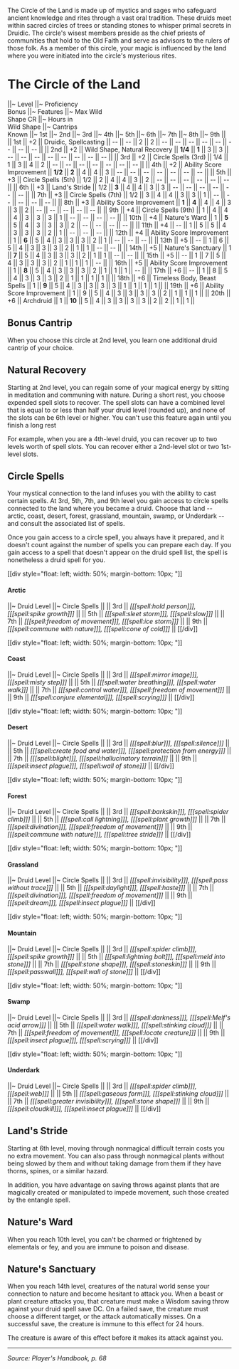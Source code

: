 The Circle of the Land is made up of mystics and sages who safeguard ancient knowledge and rites through a vast oral tradition. These druids meet within sacred circles of trees or standing stones to whisper primal secrets in Druidic. The circle's wisest members preside as the chief priests of communities that hold to the Old Faith and serve as advisors to the rulers of those folk. As a member of this circle, your magic is influenced by the land where you were initiated into the circle's mysterious rites.

# The Circle of the Land

||~ Level ||~ Proficiency<br>Bonus ||~ Features ||~ Max Wild<br>Shape CR ||~ Hours in<br>Wild Shape ||~ Cantrips<br>Known ||~ 1st ||~ 2nd ||~ 3rd ||~ 4th ||~ 5th ||~ 6th ||~ 7th ||~ 8th ||~ 9th ||
|| 1st || +2 || Druidic, Spellcasting || -- || -- || 2 || 2 || -- || -- || -- || -- || -- || -- || -- || -- ||
|| 2nd || +2 || Wild Shape, Natural Recovery || **1/4** || **1** || 3 || 3 || -- || -- || -- || -- || -- || -- || -- || -- ||
|| 3rd || +2 || Circle Spells (3rd) || 1/4 || 1 || 3 || 4 || 2 || -- || -- || -- || -- || -- || -- || -- ||
|| 4th || +2 || Ability Score Improvement || **1/2** || **2** || 4 || 4 || 3 || -- || -- || -- || -- || -- || -- || -- ||
|| 5th || +3 || Circle Spells (5th) || 1/2 || 2 || 4 || 4 || 3 || 2 || -- || -- || -- || -- || -- || -- ||
|| 6th || +3 || Land's Stride || 1/2 || **3** || 4 || 4 || 3 || 3 || -- || -- || -- || -- || -- || -- ||
|| 7th || +3 || Circle Spells (7th) || 1/2 || 3 || 4 || 4 || 3 || 3 || 1 || -- || -- || -- || -- || -- ||
|| 8th || +3 || Ability Score Improvement || **1** || **4** || 4 || 4 || 3 || 3 || 2 || -- || -- || -- || -- || -- ||
|| 9th || +4 || Circle Spells (9th) || 1 || 4 || 4 || 4 || 3 || 3 || 3 || 1 || -- || -- || -- || -- ||
|| 10th || +4 || Nature's Ward || 1 || **5** || 5 || 4 || 3 || 3 || 3 || 2 || -- || -- || -- || -- ||
|| 11th || +4 || -- || 1 || 5 || 5 || 4 || 3 || 3 || 3 || 2 || 1 || -- || -- || -- ||
|| 12th || +4 || Ability Score Improvement || 1 || **6** || 5 || 4 || 3 || 3 || 3 || 2 || 1 || -- || -- || -- ||
|| 13th || +5 || -- || 1 || 6 || 5 || 4 || 3 || 3 || 3 || 2 || 1 || 1 || -- || -- ||
|| 14th || +5 || Nature's Sanctuary || 1 || **7** || 5 || 4 || 3 || 3 || 3 || 2 || 1 || 1 || -- || -- ||
|| 15th || +5 || -- || 1 || 7 || 5 || 4 || 3 || 3 || 3 || 2 || 1 || 1 || 1 || -- ||
|| 16th || +5 || Ability Score Improvement || 1 || **8** || 5 || 4 || 3 || 3 || 3 || 2 || 1 || 1 || 1 || -- ||
|| 17th || +6 || -- || 1 || 8 || 5 || 4 || 3 || 3 || 3 || 2 || 1 || 1 || 1 || 1 ||
|| 18th || +6 || Timeless Body, Beast Spells || 1 || **9** || 5 || 4 || 3 || 3 || 3 || 3 || 1 || 1 || 1 || 1 ||
|| 19th || +6 || Ability Score Improvement || 1 || 9 || 5 || 4 || 3 || 3 || 3 || 3 || 2 || 1 || 1 || 1 ||
|| 20th || +6 || Archdruid || 1 || **10** || 5 || 4 || 3 || 3 || 3 || 3 || 2 || 2 || 1 || 1 ||

## Bonus Cantrip

When you choose this circle at 2nd level, you learn one additional druid cantrip of your choice.

## Natural Recovery

Starting at 2nd level, you can regain some of your magical energy by sitting in meditation and communing with nature. During a short rest, you choose expended spell slots to recover. The spell slots can have a combined level that is equal to or less than half your druid level (rounded up), and none of the slots can be 6th level or higher. You can't use this feature again until you finish a long rest

For example, when you are a 4th-level druid, you can recover up to two levels worth of spell slots. You can recover either a 2nd-level slot or two 1st-level slots.

## Circle Spells

Your mystical connection to the land infuses you with the ability to cast certain spells. At 3rd, 5th, 7th, and 9th level you gain access to circle spells connected to the land where you became a druid. Choose that land -- arctic, coast, desert, forest, grassland, mountain, swamp, or Underdark -- and consult the associated list of spells.

Once you gain access to a circle spell, you always have it prepared, and it doesn't count against the number of spells you can prepare each day. If you gain access to a spell that doesn't appear on the druid spell list, the spell is nonetheless a druid spell for you.

[[div style="float: left; width: 50%; margin-bottom: 10px; "]]
#### Arctic
||~ Druid Level ||~ Circle Spells ||
|| 3rd || *[[[spell:hold person]]], [[[spell:spike growth]]]* ||
|| 5th || *[[[spell:sleet storm]]], [[[spell:slow]]]* ||
|| 7th || *[[[spell:freedom of movement]]], [[[spell:ice storm]]]* ||
|| 9th || *[[[spell:commune with nature]]], [[[spell:cone of cold]]]* ||
[[/div]]

[[div style="float: left; width: 50%; margin-bottom: 10px; "]]
#### Coast
||~ Druid Level ||~ Circle Spells ||
|| 3rd || *[[[spell:mirror image]]], [[[spell:misty step]]]* ||
|| 5th || *[[[spell:water breathing]]], [[[spell:water walk]]]* ||
|| 7th || *[[[spell:control water]]], [[[spell:freedom of movement]]]* ||
|| 9th || *[[[spell:conjure elemental]]], [[[spell:scrying]]]* ||
[[/div]]

[[div style="float: left; width: 50%; margin-bottom: 10px; "]]
#### Desert
||~ Druid Level ||~ Circle Spells ||
|| 3rd || *[[[spell:blur]]], [[[spell:silence]]]* ||
|| 5th || *[[[spell:create food and water]]], [[[spell:protection from energy]]]* ||
|| 7th || *[[[spell:blight]]], [[[spell:hallucinatory terrain]]]* ||
|| 9th || *[[[spell:insect plague]]], [[[spell:wall of stone]]]* ||
[[/div]]

[[div style="float: left; width: 50%; margin-bottom: 10px; "]]
#### Forest
||~ Druid Level ||~ Circle Spells ||
|| 3rd || *[[[spell:barkskin]]], [[[spell:spider climb]]]* ||
|| 5th || *[[[spell:call lightning]]], [[[spell:plant growth]]]* ||
|| 7th || *[[[spell:divination]]], [[[spell:freedom of movement]]]* ||
|| 9th || *[[[spell:commune with nature]]], [[[spell:tree stride]]]* ||
[[/div]]

[[div style="float: left; width: 50%; margin-bottom: 10px; "]]
#### Grassland
||~ Druid Level ||~ Circle Spells ||
|| 3rd || *[[[spell:invisibility]]], [[[spell:pass without trace]]]* ||
|| 5th || *[[[spell:daylight]]], [[[spell:haste]]]* ||
|| 7th || *[[[spell:divination]]], [[[spell:freedom of movement]]]* ||
|| 9th || *[[[spell:dream]]], [[[spell:insect plague]]]* ||
[[/div]]

[[div style="float: left; width: 50%; margin-bottom: 10px; "]]
#### Mountain
||~ Druid Level ||~ Circle Spells ||
|| 3rd || *[[[spell:spider climb]]], [[[spell:spike growth]]]* ||
|| 5th || *[[[spell:lightning bolt]]], [[[spell:meld into stone]]]* ||
|| 7th || *[[[spell:stone shape]]], [[[spell:stoneskin]]]* ||
|| 9th || *[[[spell:passwall]]], [[[spell:wall of stone]]]* ||
[[/div]]

[[div style="float: left; width: 50%; margin-bottom: 10px; "]]
#### Swamp
||~ Druid Level ||~ Circle Spells ||
|| 3rd || *[[[spell:darkness]]], [[[spell:Melf's acid arrow]]]* ||
|| 5th || *[[[spell:water walk]]], [[[spell:stinking cloud]]]* ||
|| 7th || *[[[spell:freedom of movement]]], [[[spell:locate creature]]]* ||
|| 9th || *[[[spell:insect plague]]], [[[spell:scrying]]]* ||
[[/div]]

[[div style="float: left; width: 50%; margin-bottom: 10px; "]]
#### Underdark
||~ Druid Level ||~ Circle Spells ||
|| 3rd || *[[[spell:spider climb]]], [[[spell:web]]]* ||
|| 5th || *[[[spell:gaseous form]]], [[[spell:stinking cloud]]]* ||
|| 7th || *[[[spell:greater invisibility]]], [[[spell:stone shape]]]* ||
|| 9th || *[[[spell:cloudkill]]], [[[spell:insect plague]]]* ||
[[/div]]

## Land's Stride

Starting at 6th level, moving through nonmagical difficult terrain costs you no extra movement. You can also pass through nonmagical plants without being slowed by them and without taking damage from them if they have thorns, spines, or a similar hazard.

In addition, you have advantage on saving throws against plants that are magically created or manipulated to impede movement, such those created by the entangle spell.

## Nature's Ward

When you reach 10th level, you can't be charmed or frightened by elementals or fey, and you are immune to poison and disease.

## Nature's Sanctuary

When you reach 14th level, creatures of the natural world sense your connection to nature and become hesitant to attack you. When a beast or plant creature attacks you, that creature must make a Wisdom saving throw against your druid spell save DC. On a failed save, the creature must choose a different target, or the attack automatically misses. On a successful save, the creature is immune to this effect for 24 hours.

The creature is aware of this effect before it makes its attack against you.

----

*Source: Player's Handbook, p. 68*